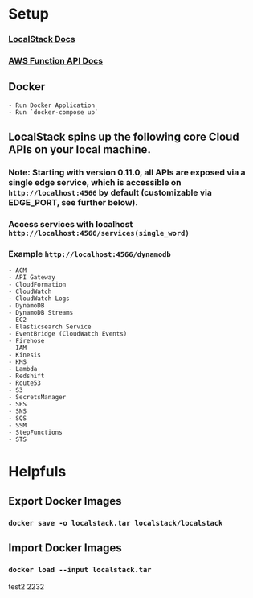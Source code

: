 # Setup

### [LocalStack Docs](https://github.com/localstack/localstack)

### [AWS Function API Docs](https://docs.aws.amazon.com/AWSJavaScriptSDK/latest/AWS/SecretsManager.html)

## Docker

    - Run Docker Application
    - Run `docker-compose up`

## LocalStack spins up the following core Cloud APIs on your local machine.

### Note: Starting with version 0.11.0, all APIs are exposed via a single edge service, which is accessible on `http://localhost:4566` by default (customizable via EDGE_PORT, see further below).

### Access services with localhost `http://localhost:4566/services(single_word)`

### Example `http://localhost:4566/dynamodb`

    - ACM
    - API Gateway
    - CloudFormation
    - CloudWatch
    - CloudWatch Logs
    - DynamoDB
    - DynamoDB Streams
    - EC2
    - Elasticsearch Service
    - EventBridge (CloudWatch Events)
    - Firehose
    - IAM
    - Kinesis
    - KMS
    - Lambda
    - Redshift
    - Route53
    - S3
    - SecretsManager
    - SES
    - SNS
    - SQS
    - SSM
    - StepFunctions
    - STS

# Helpfuls

## Export Docker Images

### `docker save -o localstack.tar localstack/localstack`

## Import Docker Images

### `docker load --input localstack.tar`


test2
2232